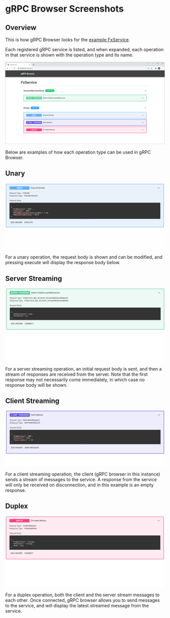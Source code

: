 # gRPC Browser Screenshots

## Overview
This is how gRPC Browser looks for the [example FxService](../src/Samples/FxService/).

Each registered gRPC service is listed, and when expanded, each operation in that service is shown with the operation type and its name.

![Overview](docs/../screenshots/overview.png)

Below are examples of how each operation type can be used in gRPC Browser.

## Unary
![Unary](screenshots/unary.gif)

For a unary operation, the request body is shown and can be modified, and pressing execute will display the response body below.

## Server Streaming
![Server Streaming](screenshots/server_streaming.gif)

For a server streaming operation, an initial request body is sent, and then a stream of responses are received from the server. Note that the first response may not necessarily come immediately, in which case no response body will be shown.

## Client Streaming

![Client Streaming](screenshots/client_streaming.gif)

For a client streaming operation, the client (gRPC browser in this instance) sends a stream of messages to the service. A response from the service will only be received on disconnection, and in this example is an empty response.

## Duplex

![Duplex](screenshots/duplex_streaming.gif)

For a duplex operation, both the client and the server stream messages to each other. Once connected, gRPC browser allows you to send messages to the service, and will display the latest streamed message from the service.